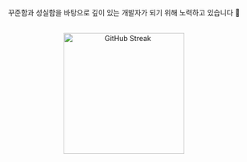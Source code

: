 <!--
## Hi there 👋
-->

<!--
**joonangler/joonangler** is a ✨ _special_ ✨ repository because its `README.md` (this file) appears on your GitHub profile.

Here are some ideas to get you started:

- 🔭 I’m currently working on ...
- 🌱 I’m currently learning ...
- 👯 I’m looking to collaborate on ...
- 🤔 I’m looking for help with ...
- 💬 Ask me about ...
- 📫 How to reach me: ...
- 😄 Pronouns: ...
- ⚡ Fun fact: ...
-->

<p align=center>
  꾸준함과 성실함을 바탕으로 깊이 있는 개발자가 되기 위해 노력하고 있습니다 🚀
</p>

<br>

<div align="center">
  <img src="https://streak-stats.demolab.com?user=joonangler&theme=discord-old-blurple&border_radius=16&date_format=%5BY.%5Dn.j&currStreakNum=FFFFFF&sideNums=FFFFFF&border=5F72D1&background=0E1116" height=240 alt="GitHub Streak" />
</div>

###
